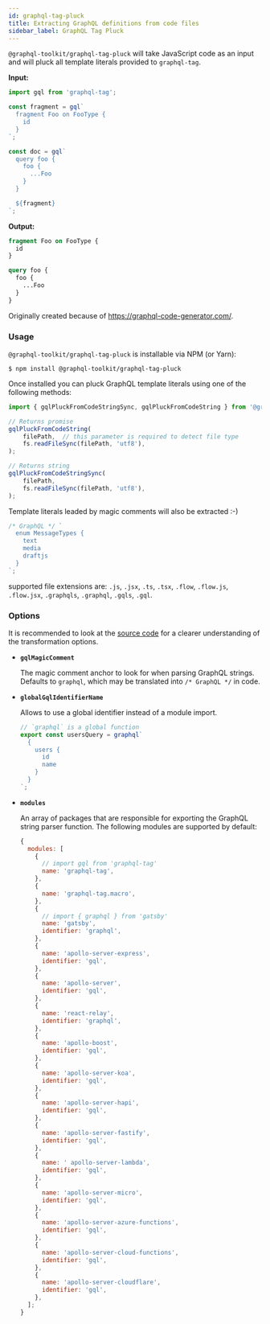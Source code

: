 ```yaml
---
id: graphql-tag-pluck
title: Extracting GraphQL definitions from code files
sidebar_label: GraphQL Tag Pluck
---
```


`@graphql-toolkit/graphql-tag-pluck` will take JavaScript code as an input and will pluck all template literals provided to `graphql-tag`.

**Input:**

```js
import gql from 'graphql-tag';

const fragment = gql`
  fragment Foo on FooType {
    id
  }
`;

const doc = gql`
  query foo {
    foo {
      ...Foo
    }
  }

  ${fragment}
`;
```

**Output:**

```graphql
fragment Foo on FooType {
  id
}

query foo {
  foo {
    ...Foo
  }
}
```

Originally created because of https://graphql-code-generator.com/.

### Usage

`@graphql-toolkit/graphql-tag-pluck` is installable via NPM (or Yarn):

    $ npm install @graphql-toolkit/graphql-tag-pluck

Once installed you can pluck GraphQL template literals using one of the following methods:

```js
import { gqlPluckFromCodeStringSync, gqlPluckFromCodeString } from '@graphql-toolkit/graphql-tag-pluck';

// Returns promise
gqlPluckFromCodeString(
    filePath,  // this parameter is required to detect file type
    fs.readFileSync(filePath, 'utf8'),
);

// Returns string
gqlPluckFromCodeStringSync(
    filePath,
    fs.readFileSync(filePath, 'utf8'),
);
```

Template literals leaded by magic comments will also be extracted :-)

```js
/* GraphQL */ `
  enum MessageTypes {
    text
    media
    draftjs
  }
`;
```

supported file extensions are: `.js`, `.jsx`, `.ts`, `.tsx`, `.flow`, `.flow.js`, `.flow.jsx`, `.graphqls`, `.graphql`, `.gqls`, `.gql`.

### Options

It is recommended to look at the [source code](https://github.com/ardatan/graphql-toolkit/blob/master/packages/graphql-tag-pluck/src/visitor.ts) for a clearer understanding of the transformation options.

- **`gqlMagicComment`**

  The magic comment anchor to look for when parsing GraphQL strings. Defaults to `graphql`, which may be translated into `/* GraphQL */` in code.

- **`globalGqlIdentifierName`**

  Allows to use a global identifier instead of a module import.

  ```js
  // `graphql` is a global function
  export const usersQuery = graphql`
    {
      users {
        id
        name
      }
    }
  `;
  ```

- **`modules`**

  An array of packages that are responsible for exporting the GraphQL string parser function. The following modules are supported by default:

  ```js
  {
    modules: [
      {
        // import gql from 'graphql-tag'
        name: 'graphql-tag',
      },
      {
        name: 'graphql-tag.macro',
      },
      {
        // import { graphql } from 'gatsby'
        name: 'gatsby',
        identifier: 'graphql',
      },
      {
        name: 'apollo-server-express',
        identifier: 'gql',
      },
      {
        name: 'apollo-server',
        identifier: 'gql',
      },
      {
        name: 'react-relay',
        identifier: 'graphql',
      },
      {
        name: 'apollo-boost',
        identifier: 'gql',
      },
      {
        name: 'apollo-server-koa',
        identifier: 'gql',
      },
      {
        name: 'apollo-server-hapi',
        identifier: 'gql',
      },
      {
        name: 'apollo-server-fastify',
        identifier: 'gql',
      },
      {
        name: ' apollo-server-lambda',
        identifier: 'gql',
      },
      {
        name: 'apollo-server-micro',
        identifier: 'gql',
      },
      {
        name: 'apollo-server-azure-functions',
        identifier: 'gql',
      },
      {
        name: 'apollo-server-cloud-functions',
        identifier: 'gql',
      },
      {
        name: 'apollo-server-cloudflare',
        identifier: 'gql',
      },
    ];
  }
  ```
